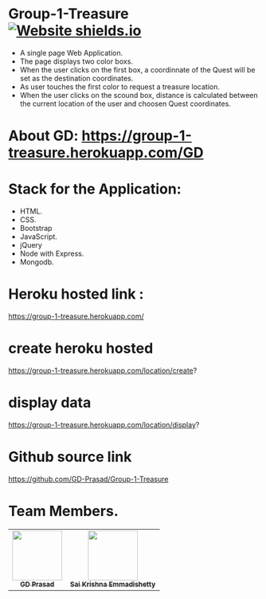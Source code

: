 # Group-1-Treasure [![Website shields.io](https://img.shields.io/website-up-down-green-red/http/shields.io.svg)](https://group-1-treasure.herokuapp.com/)
- A single page Web Application.
- The page displays two color boxs.
- When the user clicks on the first box, a coordinnate of the Quest will be set as the destination coordinates.
- As user  touches  the first color to request a treasure  location.
- When the user clicks on the scound box, distance is calculated between the current location of the user and choosen Quest coordinates.

# About GD: https://group-1-treasure.herokuapp.com/GD

# Stack for the Application:
- HTML.
- CSS.
- Bootstrap
- JavaScript.
- jQuery
- Node with Express.
- Mongodb.

# Heroku hosted link : 

  https://group-1-treasure.herokuapp.com/
  
 # create heroku hosted
 
 https://group-1-treasure.herokuapp.com/location/create?
 
#  display data 

https://group-1-treasure.herokuapp.com/location/display?
 
 
 # Github source link 
 
 https://github.com/GD-Prasad/Group-1-Treasure

# Team Members.
 <table>
<td align="center"><a href="https://github.com/GD-Prasad"><img src="https://avatars.githubusercontent.com/u/59986885?s=400&u=df8057f5d9aa0936da702cdb1a5a776ceddf12a5&v=4" width="100px;" alt=""/><br /><sub><b>GD Prasad</b></sub></a><br /></td>
<td align="center"><a href="https://github.com/Saikrishna1545"><img src="https://avatars.githubusercontent.com/u/60013018?s=460&u=4687be0646ecbb59bd281276c302eba966ff5f64&v=4" width="100px;" alt=""/><br /><sub><b>Sai Krishna Emmadishetty
</b></sub></a><br /></td>

</table>
